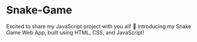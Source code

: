 # Snake-Game
Excited to share my  JavaScript project with you all! 🎉 Introducing my Snake Game Web App, built using HTML, CSS, and JavaScript!
